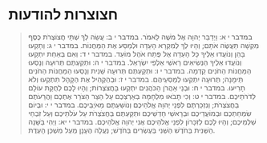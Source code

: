 # חצוצרות להודעות

> במדבר י א: וַיְדַבֵּר יְהוָה אֶל מֹשֶׁה לֵּאמֹר.
> במדבר י ב: עֲשֵׂה לְךָ שְׁתֵּי חֲצוֹצְרֹת כֶּסֶף מִקְשָׁה תַּעֲשֶׂה אֹתָם; וְהָיוּ לְךָ לְמִקְרָא הָעֵדָה וּלְמַסַּע אֶת הַמַּחֲנוֹת.
> במדבר י ג: וְתָקְעוּ בָּהֵן וְנוֹעֲדוּ אֵלֶיךָ כָּל הָעֵדָה אֶל פֶּתַח אֹהֶל מוֹעֵד.
> במדבר י ד: וְאִם בְּאַחַת יִתְקָעוּ וְנוֹעֲדוּ אֵלֶיךָ הַנְּשִׂיאִים רָאשֵׁי אַלְפֵי יִשְׂרָאֵל.
> במדבר י ה: וּתְקַעְתֶּם תְּרוּעָה וְנָסְעוּ הַמַּחֲנוֹת הַחֹנִים קֵדְמָה.
> במדבר י ו: וּתְקַעְתֶּם תְּרוּעָה שֵׁנִית וְנָסְעוּ הַמַּחֲנוֹת הַחֹנִים תֵּימָנָה; תְּרוּעָה יִתְקְעוּ לְמַסְעֵיהֶם.
> במדבר י ז: וּבְהַקְהִיל אֶת הַקָּהָל תִּתְקְעוּ וְלֹא תָרִיעוּ.
> במדבר י ח: וּבְנֵי אַהֲרֹן הַכֹּהֲנִים יִתְקְעוּ בַּחֲצֹצְרוֹת; וְהָיוּ לָכֶם לְחֻקַּת עוֹלָם לְדֹרֹתֵיכֶם.
> במדבר י ט: וְכִי תָבֹאוּ מִלְחָמָה בְּאַרְצְכֶם עַל הַצַּר הַצֹּרֵר אֶתְכֶם וַהֲרֵעֹתֶם בַּחֲצֹצְרֹת; וְנִזְכַּרְתֶּם לִפְנֵי יְהוָה אֱלֹהֵיכֶם וְנוֹשַׁעְתֶּם מֵאֹיְבֵיכֶם.
> במדבר י י: וּבְיוֹם שִׂמְחַתְכֶם וּבְמוֹעֲדֵיכֶם וּבְרָאשֵׁי חָדְשֵׁיכֶם וּתְקַעְתֶּם בַּחֲצֹצְרֹת עַל עֹלֹתֵיכֶם וְעַל זִבְחֵי שַׁלְמֵיכֶם; וְהָיוּ לָכֶם לְזִכָּרוֹן לִפְנֵי אֱלֹהֵיכֶם אֲנִי יְהוָה אֱלֹהֵיכֶם.
> במדבר י יא: וַיְהִי בַּשָּׁנָה הַשֵּׁנִית בַּחֹדֶשׁ הַשֵּׁנִי בְּעֶשְׂרִים בַּחֹדֶשׁ; נַעֲלָה הֶעָנָן מֵעַל מִשְׁכַּן הָעֵדֻת. 
 


